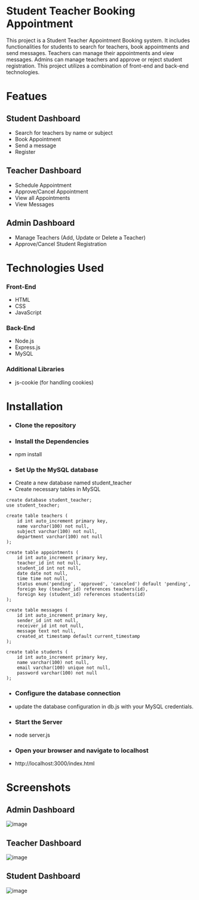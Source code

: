 # Student Teacher Booking Appointment
This project is a Student Teacher Appointment Booking system. It includes functionalities for students to search for teachers, book appointments and send messages. Teachers can manage their appointments and view messages. Admins can manage teachers and approve or reject student registration. This project utilizes a combination of front-end and back-end technologies.
# Featues
## Student Dashboard
* Search for teachers by name or subject
* Book Appointment
* Send a message
* Register
## Teacher Dashboard
* Schedule Appointment
* Approve/Cancel Appointment
* View all Appointments
* View Messages
## Admin Dashboard
* Manage Teachers (Add, Update or Delete a Teacher)
* Approve/Cancel Student Registration
# Technologies Used
### Front-End
* HTML
* CSS
* JavaScript
### Back-End
* Node.js
* Express.js
* MySQL
### Additional Libraries
* js-cookie (for handling cookies)
# Installation
* ### Clone the repository
* ### Install the Dependencies
- npm install
* ### Set Up the MySQL database
* Create a new database named student_teacher
* Create necessary tables in MySQL
```
create database student_teacher;
use student_teacher;

create table teachers (
    id int auto_increment primary key,
    name varchar(100) not null,
    subject varchar(100) not null,
    department varchar(100) not null
);

create table appointments (
    id int auto_increment primary key,
    teacher_id int not null,
    student_id int not null,
    date date not null,
    time time not null,
    status enum('pending', 'approved', 'canceled') default 'pending',
    foreign key (teacher_id) references teachers(id),
    foreign key (student_id) references students(id)
);

create table messages (
    id int auto_increment primary key,
    sender_id int not null,
    receiver_id int not null,
    message text not null,
    created_at timestamp default current_timestamp
);

create table students (
    id int auto_increment primary key,
    name varchar(100) not null,
    email varchar(100) unique not null,
    password varchar(100) not null
);
```
* ### Configure the database connection
* update the database configuration in db.js with your MySQL credentials.
* ### Start the Server
- node server.js
* ### Open your browser and navigate to localhost
* http://localhost:3000/index.html
# Screenshots
## Admin Dashboard
![image](https://github.com/user-attachments/assets/dd9adc28-0e0a-4b20-bbe8-e1a03f9c999f)
## Teacher Dashboard
![image](https://github.com/user-attachments/assets/77487d98-0d92-45c3-b3bb-d39572903d13)
## Student Dashboard
![image](https://github.com/user-attachments/assets/de5a438a-bc7a-43bd-96c0-1b051f8a8bd1)

